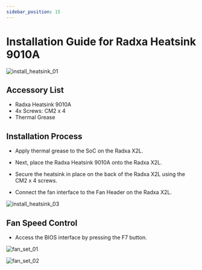 ```yaml
---
sidebar_position: 15
---
```


# Installation Guide for Radxa Heatsink 9010A

![install_heatsink_01](/img/x/x2l/heatsink_9010a_01.webp)

## Accessory List

- Radxa Heatsink 9010A
- 4x Screws: CM2 x 4
- Thermal Grease

## Installation Process

- Apply thermal grease to the SoC on the Radxa X2L.

- Next, place the Radxa Heatsink 9010A onto the Radxa X2L.

- Secure the heatsink in place on the back of the Radxa X2L using the CM2 x 4 screws.

- Connect the fan interface to the Fan Header on the Radxa X2L.

![install_heatsink_03](/img/x/x2l/heatsink_9010a_02.webp)

## Fan Speed Control

- Access the BIOS interface by pressing the F7 button.

![fan_set_01](/img/x/x2l/fan_set_01.webp)

![fan_set_02](/img/x/x2l/fan_set_02.webp)
